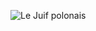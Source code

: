 ![Le Juif polonais](https://upload.wikimedia.org/wikipedia/commons/thumb/e/e7/African_daisy_%28Osteospermum_sp._%27Pink_Whirls%27%29.jpg/400px-African_daisy_%28Osteospermum_sp._%27Pink_Whirls%27%29.jpg)
